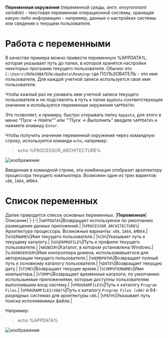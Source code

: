 **Переменная окружения** (переменной среды, *англ. envyronment variable*) - текстовая переменная операционной системы, хранящяя какую-либо информацию - например, данные о
настройках системы или сведения о текущем пользователе.

# Работа с переменными
В качестве примера можно привести переменную %APPDATA%, которая указывает путь до папки, в которой хранятся настройки некоторых программ текущего пользователя. Обычно это `C:\Users\ПОЛЬЗОВАТЕЛЬ\AppData\Roaming`› где ПОЛЬЗОВАТЕЛЬ - это имя пользователя, Для каждой учетной записи используется свое имя пользователя.

Чтобы кажлый раз не узнавать имя учетной записи текущего пользователя и не подставлять в путь к папке `AppData` соответствующее значение и испойьзуется переменная окружения `%APPDATA%`

Это позволяет, к примеру, быстро открывать папку `Арррata`, для этого в меню "*Пуск -> Найти"" или ""Пуск -> Выполнить*" введите `%APPDATA%` и нажмите клавишу `Enter`.

Чтобы получить значение переменной окружения через командную строку, используется команда `echo`, например: 

> echo %PROCESSOR_ARCHITECTURE%

![изображение](https://user-images.githubusercontent.com/89955549/132613789-3cf73b1e-2e5d-4596-a7a2-201902c17d98.png)

Введенная в командной строке, эта комбинация отобразит архитектору процессора  текущего компьютера. Возможен один из трех варинтов: `x86`, `IA64`, `AMD64`.

# Список переменных
Далее приводится список основных переменных.
|**Переменная**|Описание|
|-|-|
|`%APPDATA%`|Возвращает используеное по умолчанию размещение данных приложений.|
|`%PROCESSOR_ARCHITECTURE%`|Архитектура процессора. Возможные варианты: `x86`, `IA64`, `AMD64`.|
|`%USERNAME%`|Имя текущего пользователя.|
|`%CD%`|Указывает путь к текущему каталогу.|
|`%USERPROFILE%`|Путь к профилю текущего пользователя.|
|`%WINDIR%`|Каталог, в котором установлена Windows.|
|`%LOGONSERVER%`|Имя контроллера домена, использовавшегося для авторизации текущего пользователя.|
|`%HEMRPATH%`|Возвращает полный путь к основному каталогу пользователя.|
|`%DATE%`|Возвращает текущую дату.|
|`%TIME%`|Возвращает текущее время.|
|`%COMPUTERNAME%`|Имя компьютера.|
|`%TEMP%`|Возвращает временные каталоги, по умолчанию использыемые приложениями, которые доступны пользователям выполнившим вход систему.|
|`%PROGRAMFILES%`|Путь к каталогу `Program Files`.|
|`%PROGRAMFILES(X86)%`|Путь к каталогу `Program Files (x86)` в 64-разрядных системах для архитектуры `x86`.|
|`%PATH%`|Указывает путь поиска исполняеммых файла.|

Например:
>echo %APPDATA%

![изображение](https://user-images.githubusercontent.com/89955549/132616730-69120e1c-9839-4b3d-a8d4-4ee5e7f25688.png)
